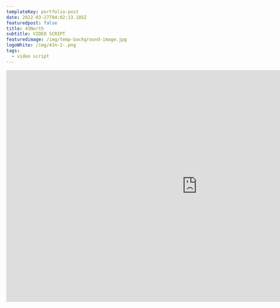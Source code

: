 ```yaml
---
templateKey: portfolio-post
date: 2022-03-27T04:02:13.185Z
featuredpost: false
title: 43North
subtitle: VIDEO SCRIPT
featuredimage: /img/temp-background-image.jpg
logoWhite: /img/43n-2-.png
tags:
  - video script
---
```

<iframe width="1020" height="620" src="https://www.youtube.com/embed/VeASx6hNwzg" title="YouTube video player" frameborder="0" allow="accelerometer; autoplay; clipboard-write; encrypted-media; gyroscope; picture-in-picture" allowfullscreen></iframe>